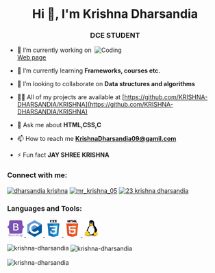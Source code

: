 
<h1 align="center">Hi 👋, I'm Krishna Dharsandia</h1>
<h3 align="center">DCE STUDENT</h3>
<img align="right" alt="Coding" width="300" src="https://cdn.dribbble.com/users/1162077/screenshots/3848914/programmer.gif">

- 🔭 I’m currently working on [Web page](https://github.com/KRISHNA-DHARSANDIA/Web-page)

- 🌱 I’m currently learning **Frameworks, courses etc.**

- 👯 I’m looking to collaborate on **Data structures and algorithms**

- 👨‍💻 All of my projects are available at [https://github.com/KRISHNA-DHARSANDIA/KRISHNA](https://github.com/KRISHNA-DHARSANDIA/KRISHNA)

- 💬 Ask me about **HTML,CSS,C**

- 📫 How to reach me **KrishnaDharsandia09@gamil.com**

- ⚡ Fun fact **JAY SHREE KRISHNA**

<h3 align="left">Connect with me:</h3>
<p align="left">
<a href="https://fb.com/dharsandia krishna" target="blank"><img align="center" src="https://raw.githubusercontent.com/rahuldkjain/github-profile-readme-generator/master/src/images/icons/Social/facebook.svg" alt="dharsandia krishna" height="30" width="40" /></a>
<a href="https://instagram.com/mr_krishna_05" target="blank"><img align="center" src="https://raw.githubusercontent.com/rahuldkjain/github-profile-readme-generator/master/src/images/icons/Social/instagram.svg" alt="mr_krishna_05" height="30" width="40" /></a>
<a href="https://www.hackerrank.com/23 krishna dharsandia" target="blank"><img align="center" src="https://raw.githubusercontent.com/rahuldkjain/github-profile-readme-generator/master/src/images/icons/Social/hackerrank.svg" alt="23 krishna dharsandia" height="30" width="40" /></a>
</p>

<h3 align="left">Languages and Tools:</h3>
<p align="left"> <a href="https://getbootstrap.com" target="_blank" rel="noreferrer"> <img src="https://raw.githubusercontent.com/devicons/devicon/master/icons/bootstrap/bootstrap-plain-wordmark.svg" alt="bootstrap" width="40" height="40"/> </a> <a href="https://www.cprogramming.com/" target="_blank" rel="noreferrer"> <img src="https://raw.githubusercontent.com/devicons/devicon/master/icons/c/c-original.svg" alt="c" width="40" height="40"/> </a> <a href="https://www.w3schools.com/css/" target="_blank" rel="noreferrer"> <img src="https://raw.githubusercontent.com/devicons/devicon/master/icons/css3/css3-original-wordmark.svg" alt="css3" width="40" height="40"/> </a> <a href="https://www.w3.org/html/" target="_blank" rel="noreferrer"> <img src="https://raw.githubusercontent.com/devicons/devicon/master/icons/html5/html5-original-wordmark.svg" alt="html5" width="40" height="40"/> </a> <a href="https://www.linux.org/" target="_blank" rel="noreferrer"> <img src="https://raw.githubusercontent.com/devicons/devicon/master/icons/linux/linux-original.svg" alt="linux" width="40" height="40"/> </a> </p>

<p><img align="left" src="https://github-readme-stats.vercel.app/api/top-langs?username=krishna-dharsandia&show_icons=true&locale=en&layout=compact" alt="krishna-dharsandia" /></p>

<p>&nbsp;<img align="center" src="https://github-readme-stats.vercel.app/api?username=krishna-dharsandia&show_icons=true&locale=en" alt="krishna-dharsandia" /></p>

<p><img align="center" src="https://github-readme-streak-stats.herokuapp.com/?user=krishna-dharsandia&" alt="krishna-dharsandia" /></p>
